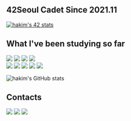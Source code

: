 
## 42Seoul Cadet Since 2021.11
[![hakim's 42 stats](https://badge42.vercel.app/api/v2/cl1onme4g003509mlk78fxrcn/stats?cursusId=21&coalitionId=88)](https://github.com/JaeSeoKim/badge42)

## What I've been studying so far
<img src="https://img.shields.io/badge/C-A8B9CC?style=for-the-badge&logo=C&logoColor=white"> <img src="https://img.shields.io/badge/C++-00599C?style=for-the-badge&logo=C++&logoColor=white"> <img src="https://img.shields.io/badge/JAVA-007396?style=for-the-badge&logo=java&logoColor=white"> <img src="https://img.shields.io/badge/Python-3776AB?style=for-the-badge&logo=Python&logoColor=white"> <br>
<img src="https://img.shields.io/badge/spring_boot-6DB33F?style=for-the-badge&logo=spring_boot&logoColor=white"> <img src="https://img.shields.io/badge/linux-FCC624?style=for-the-badge&logo=linux&logoColor=black"> <img src="https://img.shields.io/badge/git-F05032?style=for-the-badge&logo=git&logoColor=white"> <img src="https://img.shields.io/badge/github-181717?style=for-the-badge&logo=github&logoColor=white"> <img src="https://img.shields.io/badge/mysql-4479A1?style=for-the-badge&logo=mysql&logoColor=white">


![hakim's GitHub stats](https://github-readme-stats.vercel.app/api?username=triplecheeseburger&show_icons=true&theme=radical)


## Contacts
<a href="https://regice.tistory.com"><img src="https://img.shields.io/badge/Tistory-00ced1?style=flat-square"/></a> 
<a href="https://www.instagram.com/_hellowhale/"><img src="https://img.shields.io/badge/Instagram-E4405F?style=flat-square&logo=Instagram&logoColor=white"/></a> 
<a href="mailto:hangyulkim94@gmail.com"><img src="https://img.shields.io/badge/Gmail-EA4335?style=flat-square&logo=Gmail&logoColor=white"/></a> 

<!--
**triplecheeseburger/triplecheeseburger** is a ✨ _special_ ✨ repository because its `README.md` (this file) appears on your GitHub profile.

Here are some ideas to get you started:

- 🔭 I’m currently working on ...
- 🌱 I’m currently learning ...
- 👯 I’m looking to collaborate on ...
- 🤔 I’m looking for help with ...
- 💬 Ask me about ...
- 📫 How to reach me: ...
- 😄 Pronouns: ...
- ⚡ Fun fact: ...
-->
